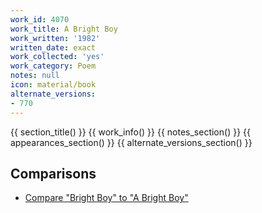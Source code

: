 ```yaml
---
work_id: 4070
work_title: A Bright Boy
work_written: '1982'
written_date: exact
work_collected: 'yes'
work_category: Poem
notes: null
icon: material/book
alternate_versions:
- 770
---
```


{{ section_title() }}
{{ work_info() }}
{{ notes_section() }}
{{ appearances_section() }}
{{ alternate_versions_section() }}
## Comparisons
- [Compare "Bright Boy" to "A Bright Boy"](https://bukowski.net/comparisons/bright_boy.php)